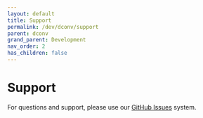 ```yaml
---
layout: default
title: Support
permalink: /dev/dconv/support
parent: dconv
grand_parent: Development
nav_order: 2
has_children: false
---
```


# Support

For questions and support, please use our [GitHub
Issues](https://github.com/nelsonspbr/dconv.support/issues/new) system.
